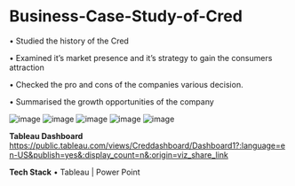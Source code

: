 # Business-Case-Study-of-Cred

• Studied the history of the Cred

• Examined it’s market presence and it’s strategy to gain the consumers attraction

• Checked the pro and cons of the companies various decision.

• Summarised the growth opportunities of the company 

![image](https://user-images.githubusercontent.com/132043166/235139158-8f03374e-7138-4646-b96a-d3ce86ab01f4.png)
![image](https://user-images.githubusercontent.com/132043166/235139208-7d6e1e3b-cbac-4037-87f1-8c44a9696ddb.png)
![image](https://user-images.githubusercontent.com/132043166/235139309-27c750cd-7798-4cfd-b5f5-dfd6edc46f5e.png)
![image](https://user-images.githubusercontent.com/132043166/235139415-4fb03fe9-ea2e-4d1b-a976-81b33f5ecaa7.png)
![image](https://user-images.githubusercontent.com/132043166/235139468-2e082e1a-4490-4cce-8cff-55640327802d.png)


**Tableau Dashboard**
https://public.tableau.com/views/Creddashboard/Dashboard1?:language=en-US&publish=yes&:display_count=n&:origin=viz_share_link

**Tech Stack**
• Tableau | Power Point
